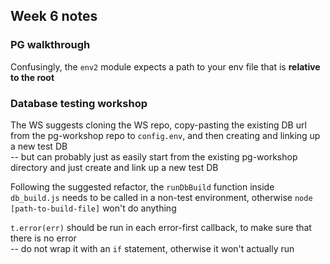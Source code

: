 ## Week 6 notes

### PG walkthrough

Confusingly, the `env2` module expects a path to your env file that is **relative to the root**

### Database testing workshop

The WS suggests cloning the WS repo, copy-pasting the existing DB url from the pg-workshop repo to `config.env`, and then creating and linking up a new test DB  
-- but can probably just as easily start from the existing pg-workshop directory and just create and link up a new test DB

Following the suggested refactor, the `runDbBuild` function inside `db_build.js` needs to be called in a non-test environment, otherwise `node [path-to-build-file]` won't do anything

`t.error(err)` should be run in each error-first callback, to make sure that there is no error  
-- do not wrap it with an `if` statement, otherwise it won't actually run